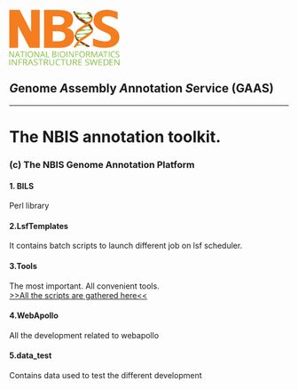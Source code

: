 
[<img align="center" src="../NBIS.png" width="200" height="100" />](https://nbis.se) 
<h2 ><em>G</em>enome <em>A</em>ssembly <em>A</em>nnotation <i>S</i>ervice (GAAS)</h2>

---------------------------

# The NBIS annotation toolkit.</br>
### (c) The NBIS Genome Annotation Platform

#### 1. BILS
Perl library

#### 2.LsfTemplates
It contains batch scripts to launch different job on lsf scheduler.

#### 3.Tools
The most important. All convenient tools.  
[>>All the scripts are gathered here<<](Tools/bin/)

#### 4.WebApollo
All the development related to webapollo

#### 5.data_test
Contains data used to test the different development
